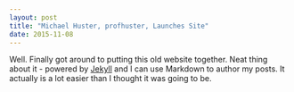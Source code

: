 ```yaml
---
layout: post
title: "Michael Huster, profhuster, Launches Site"
date: 2015-11-08
---
```

Well. Finally got around to putting this old website together. 
Neat thing about it - powered by [Jekyll](http://jekyllrb.com) 
and I can use Markdown to author my posts. 
It actually is a lot easier than I thought it was going to be.
